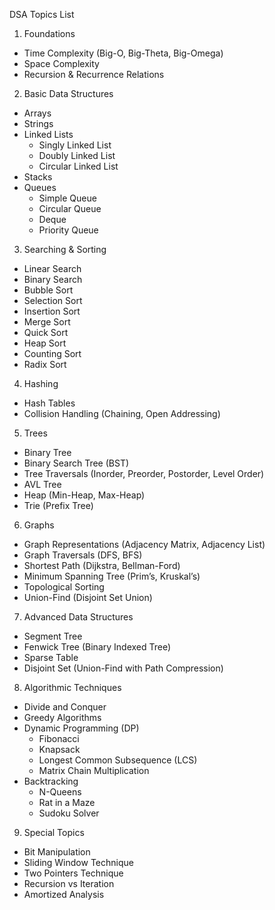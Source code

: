 DSA Topics List

1. Foundations
- Time Complexity (Big-O, Big-Theta, Big-Omega)
- Space Complexity
- Recursion & Recurrence Relations

2. Basic Data Structures
- Arrays
- Strings
- Linked Lists
  - Singly Linked List
  - Doubly Linked List
  - Circular Linked List
- Stacks
- Queues
  - Simple Queue
  - Circular Queue
  - Deque
  - Priority Queue

3. Searching & Sorting
- Linear Search
- Binary Search
- Bubble Sort
- Selection Sort
- Insertion Sort
- Merge Sort
- Quick Sort
- Heap Sort
- Counting Sort
- Radix Sort

4. Hashing
- Hash Tables
- Collision Handling (Chaining, Open Addressing)

5. Trees
- Binary Tree
- Binary Search Tree (BST)
- Tree Traversals (Inorder, Preorder, Postorder, Level Order)
- AVL Tree
- Heap (Min-Heap, Max-Heap)
- Trie (Prefix Tree)

6. Graphs
- Graph Representations (Adjacency Matrix, Adjacency List)
- Graph Traversals (DFS, BFS)
- Shortest Path (Dijkstra, Bellman-Ford)
- Minimum Spanning Tree (Prim’s, Kruskal’s)
- Topological Sorting
- Union-Find (Disjoint Set Union)

7. Advanced Data Structures
- Segment Tree
- Fenwick Tree (Binary Indexed Tree)
- Sparse Table
- Disjoint Set (Union-Find with Path Compression)

8. Algorithmic Techniques
- Divide and Conquer
- Greedy Algorithms
- Dynamic Programming (DP)
  - Fibonacci
  - Knapsack
  - Longest Common Subsequence (LCS)
  - Matrix Chain Multiplication
- Backtracking
  - N-Queens
  - Rat in a Maze
  - Sudoku Solver

9. Special Topics
- Bit Manipulation
- Sliding Window Technique
- Two Pointers Technique
- Recursion vs Iteration
- Amortized Analysis